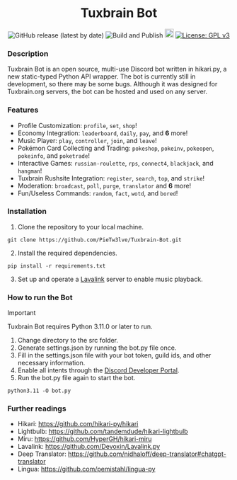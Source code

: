 <h1 align="center">Tuxbrain Bot</h1>

<p align="center">
	<img src="https://img.shields.io/github/v/release/PieTw3lve/Tuxbrain-Bot" alt="GitHub release (latest by date)">
	<img src="https://github.com/PieTw3lve/Tuxbrain-Bot/actions/workflows/python-app.yml/badge.svg" alt="Build and Publish"></a>
	<a href="https://discord.gg/KdgecRyHMM"><img height="20" alt="Discord invite" src="https://discord.com/api/guilds/800088413373333544/widget.png?style=shield"></a>
	<a href="https://www.gnu.org/licenses/gpl-3.0"><img src="https://img.shields.io/badge/License-GPLv3-green.svg" alt="License: GPL v3"></a>
</p>

### Description

Tuxbrain Bot is an open source, multi-use Discord bot written in hikari.py, a new static-typed Python API wrapper. The bot is currently still in development, so there may be some bugs. Although it was designed for Tuxbrain.org servers, the bot can be hosted and used on any server.

### Features

- Profile Customization: `profile`, `set`, `shop`!
- Economy Integration: `leaderboard`, `daily`, `pay`, and **6** more!
- Music Player: `play`, `controller`, `join`, and `leave`!
- Pokémon Card Collecting and Trading: `pokeshop`, `pokeinv`, `pokeopen`, `pokeinfo`, and `poketrade`!
- Interactive Games: `russian-roulette`, `rps`, `connect4`, `blackjack`, and `hangman`!
- Tuxbrain Rushsite Integration: `register`, `search`, `top`, and `strike`!
- Moderation: `broadcast`, `poll`, `purge`, `translator` and **6** more!
- Fun/Useless Commands: `random`, `fact`, `wotd`, and `bored`!

### Installation

1. Clone the repository to your local machine.

```
git clone https://github.com/PieTw3lve/Tuxbrain-Bot.git
```

2. Install the required dependencies.

```
pip install -r requirements.txt
```

3. Set up and operate a [Lavalink](https://github.com/lavalink-devs/Lavalink) server to enable music playback.

### How to run the Bot

> [!IMPORTANT]  
> Tuxbrain Bot requires Python 3.11.0 or later to run.

1. Change directory to the src folder.
1. Generate settings.json by running the bot.py file once.
2. Fill in the settings.json file with your bot token, guild ids, and other necessary information.
3. Enable all intents through the [Discord Developer Portal](https://discord.com/developers/applications).
4. Run the bot.py file again to start the bot.

```
python3.11 -O bot.py
```

### Further readings

- Hikari: https://github.com/hikari-py/hikari
- Lightbulb: https://github.com/tandemdude/hikari-lightbulb
- Miru: https://github.com/HyperGH/hikari-miru
- Lavalink: https://github.com/Devoxin/Lavalink.py
- Deep Translator: https://github.com/nidhaloff/deep-translator#chatgpt-translator
- Lingua: https://github.com/pemistahl/lingua-py
